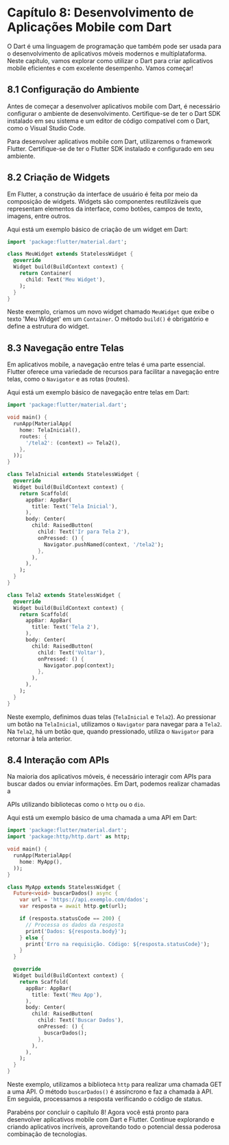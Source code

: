 # Capítulo 8: Desenvolvimento de Aplicações Mobile com Dart

O Dart é uma linguagem de programação que também pode ser usada para o desenvolvimento de aplicativos móveis modernos e multiplataforma. Neste capítulo, vamos explorar como utilizar o Dart para criar aplicativos mobile eficientes e com excelente desempenho. Vamos começar!

## 8.1 Configuração do Ambiente

Antes de começar a desenvolver aplicativos mobile com Dart, é necessário configurar o ambiente de desenvolvimento. Certifique-se de ter o Dart SDK instalado em seu sistema e um editor de código compatível com o Dart, como o Visual Studio Code.

Para desenvolver aplicativos mobile com Dart, utilizaremos o framework Flutter. Certifique-se de ter o Flutter SDK instalado e configurado em seu ambiente.

## 8.2 Criação de Widgets

Em Flutter, a construção da interface de usuário é feita por meio da composição de widgets. Widgets são componentes reutilizáveis que representam elementos da interface, como botões, campos de texto, imagens, entre outros.

Aqui está um exemplo básico de criação de um widget em Dart:

```dart
import 'package:flutter/material.dart';

class MeuWidget extends StatelessWidget {
  @override
  Widget build(BuildContext context) {
    return Container(
      child: Text('Meu Widget'),
    );
  }
}
```

Neste exemplo, criamos um novo widget chamado `MeuWidget` que exibe o texto 'Meu Widget' em um `Container`. O método `build()` é obrigatório e define a estrutura do widget.

## 8.3 Navegação entre Telas

Em aplicativos mobile, a navegação entre telas é uma parte essencial. Flutter oferece uma variedade de recursos para facilitar a navegação entre telas, como o `Navigator` e as rotas (routes).

Aqui está um exemplo básico de navegação entre telas em Dart:

```dart
import 'package:flutter/material.dart';

void main() {
  runApp(MaterialApp(
    home: TelaInicial(),
    routes: {
      '/tela2': (context) => Tela2(),
    },
  ));
}

class TelaInicial extends StatelessWidget {
  @override
  Widget build(BuildContext context) {
    return Scaffold(
      appBar: AppBar(
        title: Text('Tela Inicial'),
      ),
      body: Center(
        child: RaisedButton(
          child: Text('Ir para Tela 2'),
          onPressed: () {
            Navigator.pushNamed(context, '/tela2');
          },
        ),
      ),
    );
  }
}

class Tela2 extends StatelessWidget {
  @override
  Widget build(BuildContext context) {
    return Scaffold(
      appBar: AppBar(
        title: Text('Tela 2'),
      ),
      body: Center(
        child: RaisedButton(
          child: Text('Voltar'),
          onPressed: () {
            Navigator.pop(context);
          },
        ),
      ),
    );
  }
}
```

Neste exemplo, definimos duas telas (`TelaInicial` e `Tela2`). Ao pressionar um botão na `TelaInicial`, utilizamos o `Navigator` para navegar para a `Tela2`. Na `Tela2`, há um botão que, quando pressionado, utiliza o `Navigator` para retornar à tela anterior.

## 8.4 Interação com APIs

Na maioria dos aplicativos móveis, é necessário interagir com APIs para buscar dados ou enviar informações. Em Dart, podemos realizar chamadas a

 APIs utilizando bibliotecas como o `http` ou o `dio`.

Aqui está um exemplo básico de uma chamada a uma API em Dart:

```dart
import 'package:flutter/material.dart';
import 'package:http/http.dart' as http;

void main() {
  runApp(MaterialApp(
    home: MyApp(),
  ));
}

class MyApp extends StatelessWidget {
  Future<void> buscarDados() async {
    var url = 'https://api.exemplo.com/dados';
    var resposta = await http.get(url);

    if (resposta.statusCode == 200) {
      // Processa os dados da resposta
      print('Dados: ${resposta.body}');
    } else {
      print('Erro na requisição. Código: ${resposta.statusCode}');
    }
  }

  @override
  Widget build(BuildContext context) {
    return Scaffold(
      appBar: AppBar(
        title: Text('Meu App'),
      ),
      body: Center(
        child: RaisedButton(
          child: Text('Buscar Dados'),
          onPressed: () {
            buscarDados();
          },
        ),
      ),
    );
  }
}
```

Neste exemplo, utilizamos a biblioteca `http` para realizar uma chamada GET a uma API. O método `buscarDados()` é assíncrono e faz a chamada à API. Em seguida, processamos a resposta verificando o código de status.

Parabéns por concluir o capítulo 8! Agora você está pronto para desenvolver aplicativos mobile com Dart e Flutter. Continue explorando e criando aplicativos incríveis, aproveitando todo o potencial dessa poderosa combinação de tecnologias.